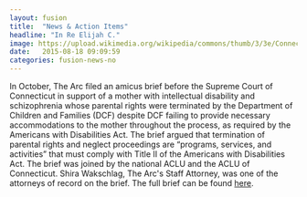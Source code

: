 ```yaml
---
layout: fusion
title:  "News & Action Items"
headline: "In Re Elijah C."
image: https://upload.wikimedia.org/wikipedia/commons/thumb/3/3e/Connecticut_Supreme_Court,_Hartford_CT.jpg/238px-Connecticut_Supreme_Court,_Hartford_CT.jpg
date:   2015-08-18 09:09:59
categories: fusion-news-no
---
```

In October, The Arc filed an amicus brief before the Supreme Court of Connecticut in support of a mother with intellectual disability and schizophrenia whose parental rights were terminated by the Department of Children and Families (DCF) despite DCF failing to provide necessary accommodations to the mother throughout the process, as required by the Americans with Disabilities Act. The brief argued that termination of parental rights and neglect proceedings are “programs, services, and activities” that must comply with Title II of the Americans with Disabilities Act. The brief was joined by the national ACLU and the ACLU of Connecticut. Shira Wakschlag, The Arc's Staff Attorney, was one of the attorneys of record on the brief. The full brief can be found <a href="http://www.thearc.org/file/documents_initiatives_nccjd/SC-19695-Amicus-Curiae-Combined-BriefAppendix.pdf">here</a>.